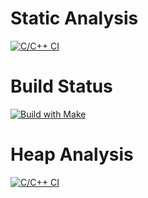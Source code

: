 # Static Analysis

[![C/C++ CI](https://github.com/rajeshsola/simple-ci-make-demo/actions/workflows/cppcheck.yml/badge.svg)](https://github.com/rajeshsola/simple-ci-make-demo/actions/workflows/cppcheck.yml)

# Build Status

[![Build with Make](https://github.com/rajeshsola/simple-ci-make-demo/actions/workflows/build.yml/badge.svg)](https://github.com/rajeshsola/simple-ci-make-demo/actions/workflows/build.yml)

# Heap Analysis

[![C/C++ CI](https://github.com/rajeshsola/simple-ci-make-demo/actions/workflows/memcheck.yml/badge.svg)](https://github.com/rajeshsola/simple-ci-make-demo/actions/workflows/memcheck.yml)
